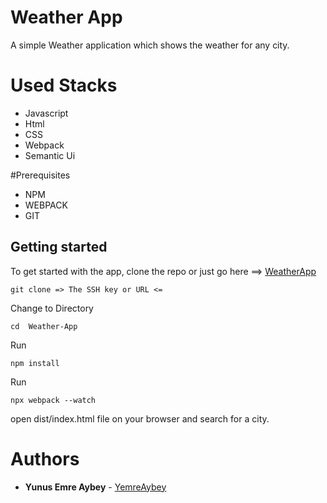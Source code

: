 # Weather App

A simple Weather application which shows the weather for any city.

# Used Stacks

- Javascript
- Html
- CSS
- Webpack
- Semantic Ui

#Prerequisites

- NPM
- WEBPACK
- GIT

## Getting started

To get started with the app, clone the repo 
or just go here ==> [WeatherApp](https://yemreaybey.github.io/Weather-App/)

```
git clone => The SSH key or URL <=
```

Change to Directory

```
cd  Weather-App
```

Run

```
npm install
```

Run

```
npx webpack --watch
```

open dist/index.html file on your browser and search for a city.

# Authors

- **Yunus Emre Aybey** - [YemreAybey](https://github.com/YemreAybey)
